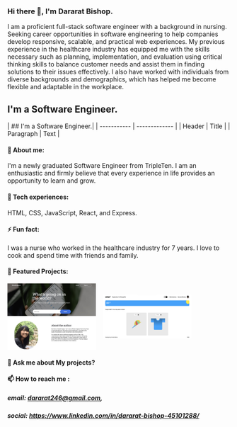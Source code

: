 ### Hi there 👋, I'm Dararat Bishop.
I am a proficient full-stack software engineer with a background in nursing. Seeking career opportunities in software engineering to help companies develop responsive, scalable, and practical web experiences. My previous experience in the healthcare industry has equipped me with the skills necessary such as planning, implementation, and evaluation using critical thinking skills to balance customer needs and assist them in finding solutions to their issues effectively. I also have worked with individuals from diverse backgrounds and demographics, which has helped me become flexible and adaptable in the workplace.

## I'm a Software Engineer.

|  ## I'm a Software Engineer.|
| ----------- | ------------- |
| Header      | Title         |
| Paragraph   | Text          |

#### 🔭 About me:
I'm a newly graduated Software Engineer from TripleTen. I am an enthusiastic and firmly believe that every experience in life       provides an opportunity to learn and grow.
#### 🌱 Tech experiences: 
HTML, CSS, JavaScript, React, and Express.
#### ⚡ Fun fact: 
I was a nurse who worked in the healthcare industry for 7 years. I love to cook and spend time with friends and family.
#### 🌟 Featured Projects: 
[<kbd><img alt= "Newexplorer_App_image" width="200px" height="150px" align = "center" src="images/Newsexplorer.png"/><kbd>](https://newsexplorer.servernux.com/) &nbsp;&nbsp;&nbsp;[<kbd><img alt= "TWTR_App_image" width="200px" height="100px" align="center" src="images/WTWR.png"/><kbd>](https://www.wtwr.twilightparadox.com/)

#### 💬 Ask me about My projects?
#### 📫 How to reach me :
##### email: dararat246@gmail.com,
##### social: https://www.linkedin.com/in/dararat-bishop-45101288/

